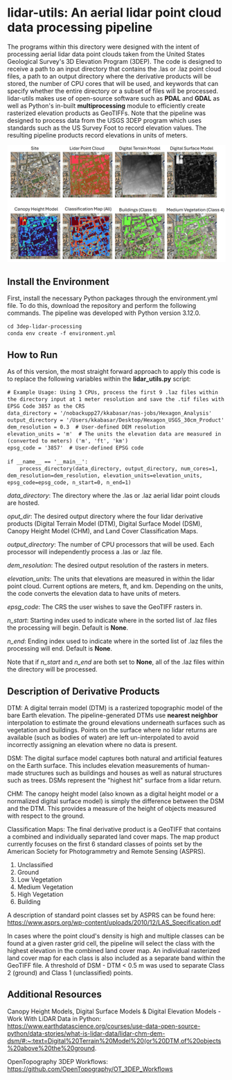 # lidar-utils: An aerial lidar point cloud data processing pipeline 
The programs within this directory were designed with the intent of processing aerial lidar data point clouds taken from the United States Geological Survey's 3D Elevation Program (3DEP). The code is designed to receive a path to an input directory that contains the .las or .laz point cloud files, a path to an output directory where the derivative products will be stored, the number of CPU cores that will be used, and keywords that can specify whether the entire directory or a subset of files will be processed. lidar-utils makes use of open-source software such as **PDAL** and **GDAL** as well as Python's in-built **multiprocessing** module to efficiently create rasterized elevation products as GeoTIFFs. Note that the pipeline was designed to process data from the USGS 3DEP program which uses standards such as the US Survey Foot to record elevation values. The resulting pipeline products record elevations in units of meters. 

![](image.png)

## Install the Environment
First, install the necessary Python packages through the environment.yml file. To do this, download the repository and perform the following commands. The pipeline was developed with Python version 3.12.0.

```
cd 3dep-lidar-processing
conda env create -f environment.yml
```
## How to Run
As of this version, the most straight forward approach to apply this code is to replace the following variables within the **lidar_utils.py** script:

```
# Example Usage: Using 3 CPUs, process the first 9 .laz files within the directory input at 1 meter resolution and save the .tif files with EPSG Code 3857 as the CRS
data_directory = '/nobackupp27/kkabasar/nas-jobs/Hexagon_Analysis'
output_directory = '/Users/kkabasar/Desktop/Hexagon_USGS_30cm_Product'
dem_resolution = 0.3  # User-defined DEM resolution
elevation_units = 'm'  # The units the elevation data are measured in (converted to meters) ('m', 'ft', 'km')
epsg_code = '3857'  # User-defined EPSG code

if __name__ == '__main__':
    process_directory(data_directory, output_directory, num_cores=1, dem_resolution=dem_resolution, elevation_units=elevation_units, epsg_code=epsg_code, n_start=0, n_end=1)
```

*data_directory*: The directory where the .las or .laz aerial lidar point clouds are hosted.

*oput_dir*: The desired output directory where the four lidar derivative products (Digital Terrain Model (DTM), Digital Surface Model (DSM), Canopy Height Model (CHM), and Land Cover Classification Maps.

*output_directory*: The number of CPU processors that will be used. Each processor will independently process a .las or .laz file.

*dem_resolution*: The desired output resolution of the rasters in meters.

*elevation_units*: The units that elevations are measured in within the lidar point cloud. Current options are meters, ft, and km. Depending on the units, the code converts the elevation data to have units of meters. 

*epsg_code*: The CRS the user wishes to save the GeoTIFF rasters in.

*n_start*: Starting index used to indicate where in the sorted list of .laz files the processing will begin. Default is **None**.

*n_end*: Ending index used to indicate where in the sorted list of .laz files the processing will end. Default is **None**.

Note that if *n_start* and *n_end* are both set to **None**, all of the .laz files within the directory will be processed.

## Description of Derivative Products

DTM: A digital terrain model (DTM) is a rasterized topographic model of the bare Earth elevation. The pipeline-generated DTMs use **nearest neighbor** interpolation to estimate the ground elevations underneath surfaces such as vegetation and buildings. Points on the surface where no lidar returns are available (such as bodies of water) are left un-interpolated to avoid incorrectly assigning an elevation where no data is present.

DSM: The digital surface model captures both natural and artificial features on the Earth surface. This includes elevation measurements of human-made structures such as buildings and houses as well as natural structures such as trees. DSMs represent the "highest hit" surface from a lidar return.

CHM: The canopy height model (also known as a digital height model or a normalized digital surface model) is simply the difference between the DSM and the DTM. This provides a measure of the height of objects measured with respect to the ground.

Classification Maps: The final derivative product is a GeoTIFF that contains a combined and individually separated land cover maps. The map product currently focuses on the first 6 standard classes of points set by the American Society for Photogrammetry and Remote Sensing (ASPRS).

1. Unclassified
2. Ground
3. Low Vegetation
4. Medium Vegetation
5. High Vegetation
6. Building

A description of standard point classes set by ASPRS can be found here: https://www.asprs.org/wp-content/uploads/2010/12/LAS_Specification.pdf

In cases where the point cloud's density is high and multiple classes can be found at a given raster grid cell, the pipeline will select the class with the highest elevation in the combined land cover map. An individual rasterized land cover map for each class is also included as a separate band within the GeoTIFF file. A threshold of DSM - DTM < 0.5 m was used to separate Class 2 (ground) and Class 1 (unclassified) points. 

## Additional Resources
Canopy Height Models, Digital Surface Models & Digital Elevation Models - Work With LiDAR Data in Python: https://www.earthdatascience.org/courses/use-data-open-source-python/data-stories/what-is-lidar-data/lidar-chm-dem-dsm/#:~:text=Digital%20Terrain%20Model%20(or%20DTM,of%20objects%20above%20the%20ground.

OpenTopography 3DEP Workflows: https://github.com/OpenTopography/OT_3DEP_Workflows

